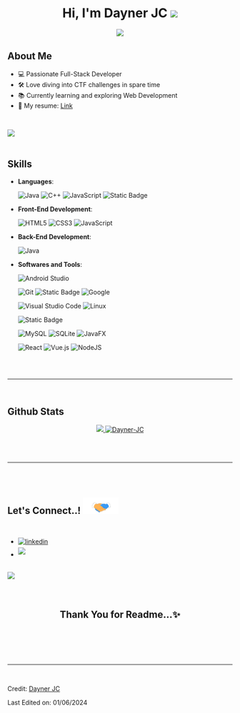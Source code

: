 
<h1 align="center"><b>Hi, I'm Dayner JC</b> <img src="https://media.giphy.com/media/hvRJCLFzcasrR4ia7z/giphy.gif" width="35"></h1>

<p align="center">
  <a href="https://github.com/DenverCoder1/readme-typing-svg"><img src="https://readme-typing-svg.herokuapp.com?font=Time+New+Roman&color=cyan&size=25&center=true&vCenter=true&width=750&height=150&lines=Full-Stack+Developer..&hearts;++;Back-End+Developer..&hearts;++;Mobile+Developer..&hearts;"></a>
</p>

## About Me

- 💻 Passionate Full-Stack Developer
- 🛠️ Love diving into CTF challenges in spare time
- 📚 Currently learning and exploring Web Development
- 📄 My resume: [Link](https://www.canva.com/design/DAGJu7Kw9xQ/J5Ojo8AfFRt1Ks76Yxe0Bg/edit?utm_content=DAGJu7Kw9xQ&utm_campaign=designshare&utm_medium=link2&utm_source=sharebutton)

<br>

<img src="https://user-images.githubusercontent.com/73097560/115834477-dbab4500-a447-11eb-908a-139a6edaec5c.gif"><br><br>

## Skills

<p align="center">

- **Languages**:
  
    ![Java](https://img.shields.io/badge/java-%23ED8B00.svg?style=for-the-badge&logo=openjdk&logoColor=white)
    ![C++](https://img.shields.io/badge/C++%20-%2300599C.svg?style=for-the-badge&logo=c%2B%2B&logoColor=white)
    ![JavaScript](https://img.shields.io/badge/javascript-%23323330.svg?style=for-the-badge&logo=javascript&logoColor=%23F7DF1E)
    ![Static Badge](https://img.shields.io/badge/SQL-black?style=for-the-badge&logo=SQL)

   
    
- **Front-End Development**:

   ![HTML5](https://img.shields.io/badge/HTML5%20-%23E34F26.svg?style=for-the-badge&logo=html5&logoColor=white)
   ![CSS3](https://img.shields.io/badge/CSS%20-%231572B6.svg?style=for-the-badge&logo=css3&logoColor=white)
   ![JavaScript](https://img.shields.io/badge/JavaScript%20-%23F7DF1E.svg?style=for-the-badge&logo=javascript&logoColor=black)
  
- **Back-End Development**:

  
    ![Java](https://img.shields.io/badge/java-%23ED8B00.svg?style=for-the-badge&logo=openjdk&logoColor=white)

- **Softwares and Tools**:

    ![Android Studio](https://img.shields.io/badge/android%20studio-346ac1?style=for-the-badge&logo=android%20studio&logoColor=white)

  
    ![Git](https://img.shields.io/badge/git-%23F05033.svg?style=for-the-badge&logo=git&logoColor=white)
    ![Static Badge](https://img.shields.io/badge/GitHub-Dayner_JC-white?style=for-the-badge&logo=GitHub&logoColor=Black)
    ![Google](https://img.shields.io/badge/google-%234285F4.svg?style=for-the-badge&logo=google&logoColor=white)

  
    ![Visual Studio Code](https://img.shields.io/badge/Visual%20Studio%20Code-0078d7.svg?style=for-the-badge&logo=visual-studio-code&logoColor=white)
    ![Linux](https://img.shields.io/badge/Linux-FCC624?style=for-the-badge&logo=linux&logoColor=black)

  
    ![Static Badge](https://img.shields.io/badge/Spring_Framework-black?style=for-the-badge&logo=Spring)

  
    ![MySQL](https://img.shields.io/badge/mysql-4479A1.svg?style=for-the-badge&logo=mysql&logoColor=white)
    ![SQLite](https://img.shields.io/badge/sqlite-%2307405e.svg?style=for-the-badge&logo=sqlite&logoColor=white)
    ![JavaFX](https://img.shields.io/badge/javafx-%23FF0000.svg?style=for-the-badge&logo=javafx&logoColor=white)

  
    ![React](https://img.shields.io/badge/react-%2320232a.svg?style=for-the-badge&logo=react&logoColor=%2361DAFB)
    ![Vue.js](https://img.shields.io/badge/vuejs-%2335495e.svg?style=for-the-badge&logo=vuedotjs&logoColor=%234FC08D)
    ![NodeJS](https://img.shields.io/badge/node.js-6DA55F?style=for-the-badge&logo=node.js&logoColor=white)

</p>

<br>
<br>

-----

<br>


## Github Stats 

<div align="center">

<a href="https://github.com/Dayner-JC">
  <img src="https://github-readme-stats.vercel.app/api?username=Dayner-JC&include_all_commits=true&count_private=true&show_icons=true&line_height=20&title_color=7A7ADB&icon_color=2234AE&text_color=D3D3D3&bg_color=0,000000,130F40" width="450"/>
  <img src="https://github-readme-stats.vercel.app/api/top-langs?username=Dayner-JC&show_icons=true&locale=en&layout=compact&line_height=20&title_color=7A7ADB&icon_color=2234AE&text_color=D3D3D3&bg_color=0,000000,130F40" width="375"  alt="Dayner-JC"/>
</a>

</a>
</div>

<br>
<br>
<br>

-----

<br>
<br>

## Let's Connect..! <img src="https://github.com/0xAbdulKhalid/0xAbdulKhalid/raw/main/assets/mdImages/handshake.gif" width ="80">
<br>
<div align='left'>

<ul>

<li>
<a href="https://www.linkedin.com/in/daynerjcespedes" target="_blank">
<img src="https://img.shields.io/badge/Linkedin-Dayner_JC-blue?style=for-the-badge&logo=Linkedin&logoColor=Black" alt=linkedin style="margin-bottom: 5px;"/>
</a>
</li>

<li>
<a href="mailto:daynercespedes4@gmail.com" target="_blank">
<img src="https://img.shields.io/badge/Mail%3A-_daynercespedes4%40gmail.com-white?style=flat-square&logo=Gmail&logoColor=Black" t=mail style="margin-bottom: 5px;" />
</a>
</li>
	
</ul>
</div>

<br>
<img src="https://user-images.githubusercontent.com/73097560/115834477-dbab4500-a447-11eb-908a-139a6edaec5c.gif">
<br>
<br>
<br>

<div align='center'>

## Thank You for Readme...✨

</div>
<br>
<br>
<br>
<br>

---

<br>

Credit: [Dayner JC](https://github.com/Dayner-JC/Dayner-JC)

Last Edited on: 01/06/2024

